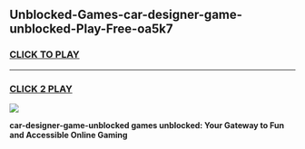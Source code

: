 
## Unblocked-Games-car-designer-game-unblocked-Play-Free-oa5k7
<h3>
<a href="https://premium76.site?title=car-designer-game-unblocked&ref=12A">CLICK TO PLAY</a></h3>
<hr>

<h3>
<a href="https://premium76.site?title=car-designer-game-unblocked&ref=12A">CLICK 2 PLAY</a>
  
</h3>

<a href="https://premium76.site?title=car-designer-game-unblocked&ref=12A"><img src="https://clearcache.store/games.png"></a>


**car-designer-game-unblocked games unblocked: Your Gateway to Fun and Accessible Online Gaming**

